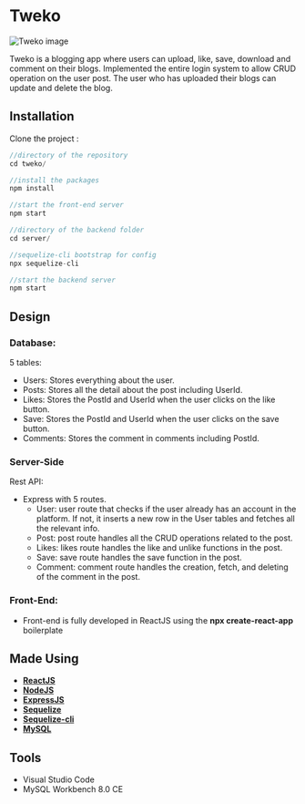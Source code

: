 # Tweko
![Tweko image](https://res.cloudinary.com/dwxmraluj/image/upload/v1668929331/tweko_obzgak.png)

Tweko is a blogging app where users can upload, like, save, download and comment on their blogs. Implemented the entire login system to allow CRUD operation on the user post. The user who has uploaded their blogs can update and delete the blog.

## Installation

Clone the project :

```javascript
//directory of the repository
cd tweko/

//install the packages
npm install

//start the front-end server
npm start
```
```javascript
//directory of the backend folder
cd server/

//sequelize-cli bootstrap for config
npx sequelize-cli

//start the backend server
npm start

```

## Design

### Database:

5 tables:
 * Users: Stores everything about the user.
 * Posts: Stores all the detail about the post 
including UserId.
 * Likes: Stores the PostId and UserId when the user clicks on the like button.
 * Save: Stores the PostId and UserId when the user clicks on the save button.
 * Comments: Stores the comment in comments including PostId.

### Server-Side

Rest API:
  * Express with 5 routes.
     * User: user route that checks if the user already has an account in the platform. If not, it inserts a new row in the User tables and fetches all the relevant info.
     * Post: post route handles all the CRUD operations related to the post.
     * Likes: likes route handles the like and unlike functions in the post.
     * Save: save route handles the save function in the post.
     * Comment: comment route handles the creation, fetch, and deleting of the comment in the post.

### Front-End:
  * Front-end is fully developed in ReactJS using the **npx create-react-app** boilerplate

## Made Using
* **[ReactJS](https://reactjs.org/docs/getting-started.html)**
* **[NodeJS](https://nodejs.org/en/docs/)**
* **[ExpressJS](https://expressjs.com/)**
* **[Sequelize](https://sequelize.org/)**
* **[Sequelize-cli](https://sequelize.org/docs/v6/other-topics/migrations/)**
* **[MySQL](https://dev.mysql.com/doc/)**

## Tools
* Visual Studio Code
* MySQL Workbench 8.0 CE
